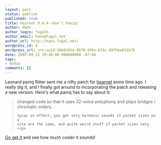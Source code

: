 ```yaml
---
layout: post
status: publish
published: true
title: Hearnet 0.0.4--Don't Paniq!
author: Hans
author_login: fugalh
author_email: hans@fugal.net
author_url: http://hans.fugal.net/
wordpress_id: 4
wordpress_url: urn:uuid:56b0391a-8870-496e-bf8c-69fbba031b78
date: 2005-09-22 19:38:00.000000000 -07:00
tags:
- audio
comments: []
---
```

<p>Leonard paniq Ritter sent me a nifty patch for
<a href="http://hans.fugal.net/src/hearnet">hearnet</a> some time ago. I really dig it,
and I finally got around to incorporating the patch and releasing a new
version. Here's what paniq has to say about it:</p>

<blockquote>
    <p>changed code so that it uses 32-voice polyphony and plays bridges /
    chromatic orders.</p>

    <p>as an effect, you get very harmonic sounds if packet sizes on a
    site are the same, and quite weird stuff if packet sizes vary.</p>
</blockquote>

<p><a href="http://hans.fugal.net/src/hearnet/hearnet-0.0.4.tar.gz">Go get it</a> and see how
much cooler it sounds!</p>
